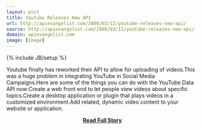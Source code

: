 ```yaml
---
layout: post
title: Youtube Releases New API
url: http://apievangelist.com/2008/03/12/youtube-releases-new-api/
source: http://apievangelist.com/2008/03/12/youtube-releases-new-api/
domain: apievangelist.com
image: [Image]
---
```

{% include JB/setup %}<p>Youtube finally has reworked their API to allow for uploading of videos.This was a huge problem in integrating YouTube in Social Media Campaigns.Here are some of the things you can do with the YouTube Data API now:Create a web front end to let people view videos about specific topics.Create a desktop application or plugin that plays videos in a customized environment.Add related, dynamic video content to your website or application.</p>
<center><p><a href="http://apievangelist.com/2008/03/12/youtube-releases-new-api/" style='padding:25px; font-sze:18px; font-weight: bold;'>Read Full Story</a></p></center>
